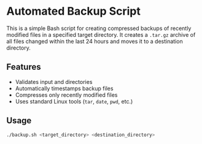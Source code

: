 # Automated Backup Script

This is a simple Bash script for creating compressed backups of recently modified files in a specified target directory. It creates a `.tar.gz` archive of all files changed within the last 24 hours and moves it to a destination directory.

## Features

- Validates input and directories
- Automatically timestamps backup files
- Compresses only recently modified files
- Uses standard Linux tools (`tar`, `date`, `pwd`, etc.)

## Usage

```bash
./backup.sh <target_directory> <destination_directory>
